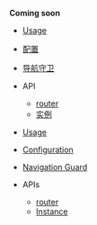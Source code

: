 
**Coming soon**


* [Usage](./doc/usage.md)
* [配置](./doc/config.md)
* [导航守卫](./doc/guard.md)
* API
    * [router](./doc/router.md)
    * [实例](./doc/instance.md)

* [Usage](./doc/usage.md)
* [Configuration](./doc/config.md)
* [Navigation Guard](./doc/guard.md)
* APIs
     * [router](./doc/router.md)
     * [Instance](./doc/instance.md)